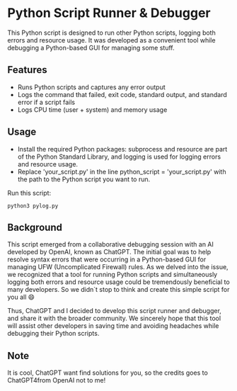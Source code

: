 # Python Script Runner & Debugger
This Python script is designed to run other Python scripts, logging both errors and resource usage. It was developed as a convenient tool while debugging a Python-based GUI for managing some stuff.

## Features
- Runs Python scripts and captures any error output
- Logs the command that failed, exit code, standard output, and standard error if a script fails
- Logs CPU time (user + system) and memory usage
## Usage
- Install the required Python packages: subprocess and resource are part of the Python Standard Library, and logging is used for logging errors and resource usage.
- Replace 'your_script.py' in the line python_script = 'your_script.py' with the path to the Python script you want to run.

Run this script: 
```shell
python3 pylog.py
```
## Background
This script emerged from a collaborative debugging session with an AI developed by OpenAI, known as ChatGPT. The initial goal was to help resolve syntax errors that were occurring in a Python-based GUI for managing UFW (Uncomplicated Firewall) rules. As we delved into the issue, we recognized that a tool for running Python scripts and simultaneously logging both errors and resource usage could be tremendously beneficial to many developers. So we didn`t stop to think and create this simple script for you all 😄 

Thus, ChatGPT and I decided to develop this script runner and debugger, and share it with the broader community. We sincerely hope that this tool will assist other developers in saving time and avoiding headaches while debugging their Python scripts.

## Note 
It is cool, ChatGPT want find solutions for you, so the credits goes to ChatGPT4from OpenAI not to me!
